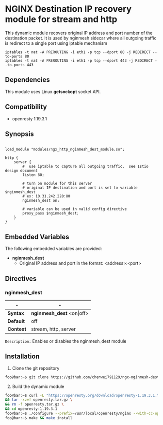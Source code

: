 # NGINX Destination IP recovery module for stream and http

This dynamic module recovers original IP address and port number of the destination packet.
It is used by nginmesh sidecar where all outgoing traffic is redirect to a single port using iptable mechanism

```
iptables -t nat -A PREROUTING -i eth1 -p tcp --dport 80 -j REDIRECT --to-ports 80
iptables -t nat -A PREROUTING -i eth1 -p tcp --dport 443 -j REDIRECT --to-ports 443
```

## Dependencies

This module uses Linux **getsockopt** socket API.  

## Compatibility

* openresty 1.19.3.1

## Synopsis

```nginx

load_module "modules/ngx_http_nginmesh_dest_module.so";

http {
    server {
        #  use iptable to capture all outgoing traffic.  see Istio design document
        listen 80;

        # turn on module for this server
        # original IP destination and port is set to variable $nginmesh_dest
        # ex: 10.31.242.228:80
        nginmesh_dest on;

        # variable can be used in valid config directive
        proxy_pass $nginmesh_dest;
    }
}

```

## Embedded Variables

The following embedded variables are provided:

* **nginmesh_dest**
  * Original IP address and port in the format:  &lt;address&gt;:&lt;port&gt;

## Directives

### nginmesh_dest

| -   | - |
| --- | --- |
| **Syntax**  | **nginmesh_dest** \<on\|off\> |
| **Default** | off |
| **Context** | stream, http, server |

`Description:` Enables or disables the nginmesh_dest module


## Installation

1. Clone the git repository

  ```bash
foo@bar:~$ git clone https://github.com/chenwei791129/ngx-nginmesh-dest.git
  ```

2. Build the dynamic module

  ```bash
foo@bar:~$ curl -L "https://openresty.org/download/openresty-1.19.3.1.tar.gz" -o openresty.tar.gz \
&& tar -xzvf openresty.tar.gz \
&& rm -f openresty.tar.gz \
&& cd openresty-1.19.3.1
foo@bar:~$ ./configure --prefix=/usr/local/openresty/nginx --with-cc-opt='-O2 -DNGX_LUA_ABORT_AT_PANIC -I/usr/local/openresty/zlib/include -I/usr/local/openresty/pcre/include -I/usr/local/openresty/openssl111/include' --with-ld-opt='-Wl,-rpath,/usr/local/openresty/luajit/lib -L/usr/local/openresty/zlib/lib -L/usr/local/openresty/pcre/lib -L/usr/local/openresty/openssl111/lib -Wl,-rpath,/usr/local/openresty/zlib/lib:/usr/local/openresty/pcre/lib:/usr/local/openresty/openssl111/lib' --with-pcre-jit --with-stream --with-stream_ssl_module --with-stream_ssl_preread_module --with-http_v2_module --without-mail_pop3_module --without-mail_imap_module --without-mail_smtp_module --with-http_stub_status_module --with-http_realip_module --with-http_addition_module --with-http_auth_request_module --with-http_secure_link_module --with-http_random_index_module --with-http_gzip_static_module --with-http_sub_module --with-http_dav_module --with-http_flv_module --with-http_mp4_module --with-http_gunzip_module --with-threads --with-stream --with-debug --with-http_ssl_module --add-dynamic-module=../ngx-stream-nginmesh-dest/module
foo@bar:~$ make && make install
  ```
